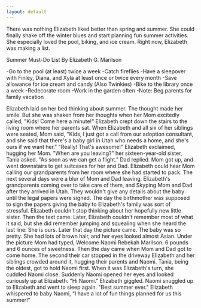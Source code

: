 ```yaml
---
layout: default
---
```


There was nothing Elizabeth liked better than spring and summer. She could finally shake off the winter blues and start planning fun summer activities. She especially loved the pool, biking, and ice cream. Right now, Elizabeth was making a list. 
 
Summer Must-Do List
By Elizabeth G. Marilson
                                                                                                                                                    
-Go to the pool (at least) twice a week
-Catch fireflies
-Have a sleepover with Finley, Diana, and Xyla at least once or twice every month
-Save allowance for ice cream and candy (Also Twinkies)
-Bike to the library once a week
-Redecorate room
-Work in the garden often
-Note: Beg parents for family vacation
 
Elizabeth laid on her bed thinking about summer. The thought made her smile. But she was shaken from her thoughts when her Mom excitedly called, "Kids! Come here a minute!" 
Elizabeth crept down the stairs to the living room where her parents sat. When Elizabeth and all six of her siblings were seated, Mom said, "Kids, I just got a call from our adoption consultant, and she said that there's a baby girl in Utah who needs a home, and she's ours if we want her." 
"Really! That's awesome!" Elizabeth exclaimed, hugging her Mom. 
"When are you leaving?" her sixteen-year-old sister, Tania asked.
"As soon as we can get a flight." Dad replied. 
Mom got up, and went downstairs to get suitcases for her and Dad. Elizabeth could hear Mom calling our grandparents from her room where she had started to pack. 
     The next several days were a blur of Mom and Dad leaving, Elizabeth's grandparents coming over to take care of them, and Skyping Mom and Dad after they arrived in Utah. They wouldn't give any details about the baby until the legal papers were signed. The day the birthmother was supposed to sign the papers giving the baby to Elizabeth's family was sort of stressful. Elizabeth couldn't stop thinking about her hopefully new little sister. Then the text came. Later, Elizabeth couldn't remember most of what it said, but she did remember jumping and squealing when she heard the last line: She is ours. Later that day the picture came. The baby was so pretty. She had lots of brown hair, and her eyes looked almost Asian. Under the picture Mom had typed, 
Welcome Naomi Rebekah Marilson. 6 pounds and 6 ounces of sweetness.
Then the day came when Mom and Dad got to come home. The second their car stopped in the driveway Elizabeth and her siblings crowded around it, hugging their parents and Naomi. Tania, being the oldest, got to hold Naomi first. When it was Elizabeth's turn, she cuddled Naomi close. Suddenly Naomi opened her eyes and looked curiously up at Elizabeth. 
"Hi Naomi." Elizabeth giggled. 
Naomi snuggled up to Elizabeth and went to sleep again. 
"Best summer ever." Elizabeth whispered to baby Naomi, “I have a lot of fun things planned for us this summer!”
